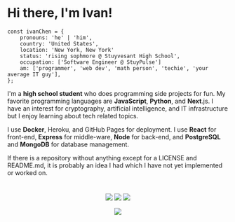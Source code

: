 # Hi there, I'm Ivan!
<!-- ![Typing SVG](https://readme-typing-svg.herokuapp.com?font=Roboto&color=FFFFFF&size=30&vCenter=true&width=700&lines=Hi+there%2C+I'm+Ivan+Chen.;%E4%BD%A0%E5%A5%BD%EF%BC%8C%E6%88%91%E5%8F%AB+Ivan+Chen%E3%80%82;Hola%2C+soy+Ivan+Chen.;%E3%81%AF%E3%81%98%E3%82%81%E3%81%BE%E3%81%97%E3%81%A6%E3%80%82%E7%A7%81%E3%81%AE%E5%90%8D%E5%89%8D%E3%81%AF+Ivan+Chen+%E3%81%A7%E3%81%99%E3%80%82;Bonjour%2C+je+suis+Ivan+Chen.;%EC%95%88%EB%85%95%ED%95%98%EC%84%B8%EC%9A%94%2C+Ivan+Chen+%EC%9E%85%EB%8B%88%EB%8B%A4%E3%80%82) -->

```
const ivanChen = {
    pronouns: 'he' | 'him',
    country: 'United States',
    location: 'New York, New York'
    status: 'rising sophmore @ Stuyvesant High School',
    occupation: ['Software Engineer @ StuyPulse']
    am: ['programmer', 'web dev', 'math person', 'techie', 'your average IT guy'],
};
```

I'm a **high school student** who does programming side projects for fun. My favorite programming languages are **JavaScript**, **Python**, and **Next**.js. I have an interest for cryptography, artificial intelligence, and IT infrastructure but I enjoy learning about tech related topics. 

I use **Docker**, Heroku, and GitHub Pages for deployment. I use **React** for front-end, **Express** for middle-ware, **Node** for back-end, and **PostgreSQL** and **MongoDB** for database management. 

If there is a repository without anything except for a LICENSE and README.md, it is probably an idea I had which I have not yet implemented or worked on. 

<h1></h1>
<p align="center">
    <a href="https://anivanchen.github.io"><img src="https://img.shields.io/badge/My Website-red?style=for-the-badge"></a>
    <a href="https://stuy.enschool.org"><img src="https://img.shields.io/badge/Stuyvesant High School-blue?style=for-the-badge"></a>
    <a href="https://github.com/StuyPulse"><img src="https://img.shields.io/badge/StuyPulse-white?style=for-the-badge"></a>
</p>
<p align="center">
    <img src="https://github-readme-stats.vercel.app/api?username=anivanchen&count_private=true&show_icons=true&theme=dark">
</p>
<!--
<p align="center">
    <img src="https://github-readme-stats.vercel.app/api/top-langs/?username=anivanchen&layout=compact&hide=Dockerfile&theme=dark">
</p>
-->
